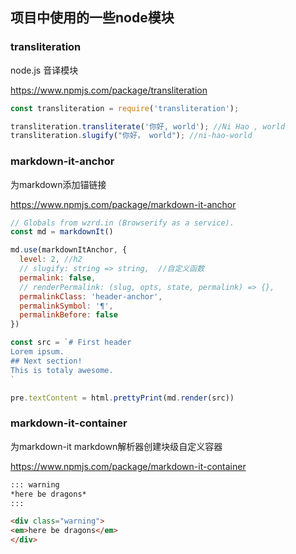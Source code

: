 ## 项目中使用的一些node模块

### transliteration

node.js 音译模块

https://www.npmjs.com/package/transliteration

``` js
const transliteration = require('transliteration');

transliteration.transliterate('你好, world'); //Ni Hao , world
transliteration.slugify("你好， world"); //ni-hao-world
```

### markdown-it-anchor

为markdown添加锚链接

https://www.npmjs.com/package/markdown-it-anchor

``` js
// Globals from wzrd.in (Browserify as a service).
const md = markdownIt()

md.use(markdownItAnchor, {
  level: 2, //h2
  // slugify: string => string,  //自定义函数
  permalink: false,
  // renderPermalink: (slug, opts, state, permalink) => {},
  permalinkClass: 'header-anchor',
  permalinkSymbol: '¶',
  permalinkBefore: false
})

const src = `# First header
Lorem ipsum.
## Next section!
This is totaly awesome.
`

pre.textContent = html.prettyPrint(md.render(src))

```

### markdown-it-container

为markdown-it markdown解析器创建块级自定义容器

https://www.npmjs.com/package/markdown-it-container

``` html
::: warning
*here be dragons*
:::

<div class="warning">
<em>here be dragons</em>
</div>
```